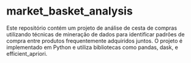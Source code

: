 # market_basket_analysis
Este repositório contém um projeto de análise de cesta de compras utilizando técnicas de mineração de dados para identificar padrões de compra entre produtos frequentemente adquiridos juntos. O projeto é implementado em Python e utiliza bibliotecas como pandas, dask, e efficient_apriori.

